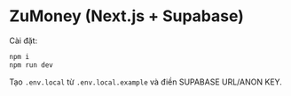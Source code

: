 # ZuMoney (Next.js + Supabase)

Cài đặt:

```bash
npm i
npm run dev
```

Tạo `.env.local` từ `.env.local.example` và điền SUPABASE URL/ANON KEY.
